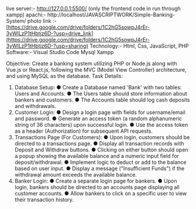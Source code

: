 live server:- http://127.0.0.1:5500/  (only the frontend code in run through xampp)
apachi:- http://localhost/JAVASCRIPTWORK/Simple-Banking-System/
photo link :- [https://drive.google.com/drive/folders/1C2hG5sowpJ4rEr-3yWlLzP1tHbtjz6D-?usp=drive_link](https://drive.google.com/drive/folders/1C2hG5sowpJ4rEr-3yWlLzP1tHbtjz6D-?usp=sharing)
Technology:- Html, Css, JavaScript, PHP
Software:- Visual Studio Code 
           Mysql 
           Xampp 

Objective: Create a banking system utilizing PHP or Node.js along with Vue.js or
React.js, following the MVC (Model View Controller) architecture, and using MySQL
as the database.
Task Details:
1. Database Setup:
● Create a Database named 'Bank' with two tables: Users and Accounts.
● The Users table should store information about bankers and
customers.
● The Accounts table should log cash deposits and withdrawals.
2. Customer Login:
● Design a login page with fields for username/email and password.
● Generate an access token (a random alphanumeric string of 36
characters) upon successful login.
● Use the access token as a header (Authorization) for subsequent API
requests.
3. Transactions Page (For Customers):
● Upon login, customers should be directed to a transactions page.
● Display all transaction records with Deposit and Withdraw buttons.
● Clicking on either button should open a popup showing the available
balance and a numeric input field for deposit/withdrawal.
● Implement logic to deduct or add to the balance based on user input.
● Display a message ("Insufficient Funds") if the withdrawal amount
exceeds the available balance.
4. Banker Login:
● Create a separate login page for bankers.
● Upon login, bankers should be directed to an accounts page displaying
all customer accounts.
● Allow bankers to click on a specific user to view their transaction
history.
